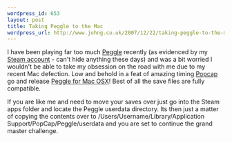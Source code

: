 ```yaml
--- 
wordpress_id: 653
layout: post
title: Taking Peggle to the Mac
wordpress_url: http://www.johng.co.uk/2007/12/22/taking-peggle-to-the-mac/
---
```

I have been playing far too much <a href="http://www.popcap.com/games/peggle">Peggle</a> recently (as evidenced by my <a href="http://steamcommunity.com/id/johno">Steam account</a> - can't hide anything these days) and was a bit worried I wouldn't be able to take my obsession on the road with me due to my recent Mac defection. Low and behold in a feat of amazing timing <a href="http://www.popcap.com/">Popcap</a> go and release <a href="http://www.popcap.com/games/mac/peggle">Peggle for Mac OSX</a>! Best of all the save files are fully compatible.

If you are like me and need to move your saves over just go into the Steam apps folder and locate the Peggle userdata directory. Its then just a matter of copying the contents over to /Users/Username/Library/Application Support/PopCap/Peggle/userdata and you are set to continue the grand master challenge.

<object width="425" height="355"><param name="movie" value="http://www.youtube.com/v/oxJxnZoJ3dM&amp;rel=1"></param><param name="wmode" value="transparent"></param><embed src="http://www.youtube.com/v/oxJxnZoJ3dM&amp;rel=1" type="application/x-shockwave-flash" wmode="transparent" width="425" height="355"></embed></object>
